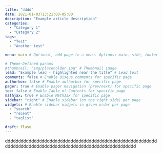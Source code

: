 ```yaml
---
title: "dddd"
date: 2021-01-03T13:21:03-05:00
description: "Example article description"
categories:
  - "Category 1"
  - "Category 2"
tags:
  - "Test"
  - "Another test"

menu: main # Optional, add page to a menu. Options: main, side, footer

# Theme-Defined params
#thumbnail: "img/placeholder.jpg" # Thumbnail image
lead: "Example lead - highlighted near the title" # Lead text
comments: false # Enable Disqus comments for specific page
authorbox: false # Enable authorbox for specific page
pager: true # Enable pager navigation (prev/next) for specific page
toc: false # Enable Table of Contents for specific page
mathjax: true # Enable MathJax for specific page
sidebar: "right" # Enable sidebar (on the right side) per page
widgets: # Enable sidebar widgets in given order per page
  - "search"
  - "recent"
  - "taglist"

draft: flase
---
```


dddddddddddddddddddddddddddddddddddddddddddddddddddddddddddddddddddddddddddddddddddddddddddddddddddddddddddd